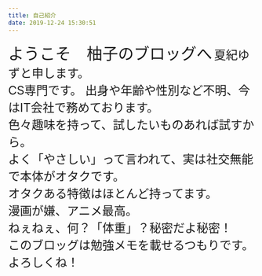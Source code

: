 ```yaml
---
title: 自己紹介
date: 2019-12-24 15:30:51
---
```

<font size="6">ようこそ　柚子のブロッグへ</font>
<font size="5">
    夏紀ゆずと申します。  
    CS専門です。
    出身や年齢や性別など不明、今はIT会社で務めております。  
    色々趣味を持って、試したいものあれば試すから。  
    よく「やさしい」って言われて、実は社交無能で本体がオタクです。  
    オタクある特徴はほとんど持ってます。  
    漫画が嫌、アニメ最高。  
    ねぇねぇ、何？「体重」？秘密だよ秘密！  
    このブロッグは勉強メモを載せるつもりです。  
    よろしくね！  
</font>
